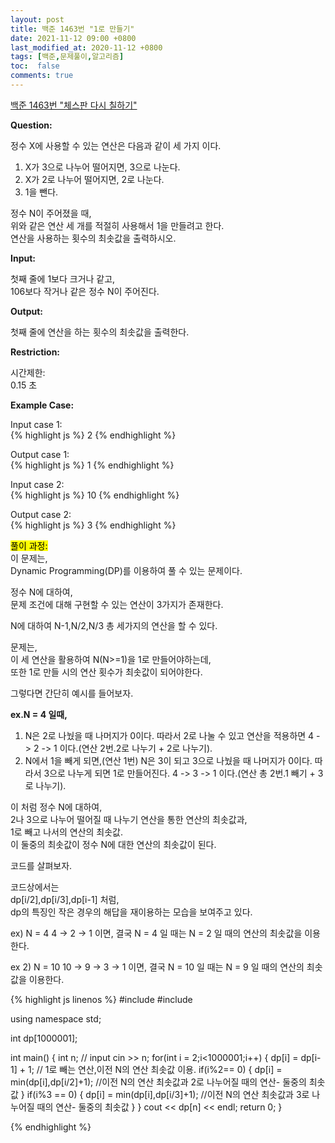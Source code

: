 ```yaml
---
layout: post
title: 백준 1463번 "1로 만들기"
date: 2021-11-12 09:00 +0800
last_modified_at: 2020-11-12 +0800
tags: [백준,문제풀이,알고리즘]
toc:  false
comments: true
---
```


[백준 1463번 "체스판 다시 칠하기"](https://www.acmicpc.net/problem/1463)<br>


<strong>Question:</strong>  

정수 X에 사용할 수 있는 연산은 다음과 같이 세 가지 이다.  

<ol>
<li>X가 3으로 나누어 떨어지면, 3으로 나눈다.</li>   
<li>X가 2로 나누어 떨어지면, 2로 나눈다.</li>   
<li>1을 뺀다.</li>  
</ol>  

정수 N이 주어졌을 때,  
위와 같은 연산 세 개를 적절히 사용해서 1을 만들려고 한다.  
연산을 사용하는 횟수의 최솟값을 출력하시오.  



<strong>Input:</strong>  


첫째 줄에 1보다 크거나 같고,  
106보다 작거나 같은 정수 N이 주어진다.


<strong>Output:</strong>  


첫째 줄에 연산을 하는 횟수의 최솟값을 출력한다.  



<strong>Restriction:</strong>  


시간제한:<br>
0.15 초 


<strong>Example Case:</strong>   

Input case 1: <br>
{% highlight js %}
2
{% endhighlight %}

Output case 1: <br>
{% highlight js %}
1
{% endhighlight %}

Input case 2: <br>
{% highlight js %}
10
{% endhighlight %}

Output case 2: <br>
{% highlight js %}
3
{% endhighlight %}



<mark>풀이 과정:</mark>  
이 문제는,  
Dynamic Programming(DP)를 이용하여 풀 수 있는 문제이다.   

정수 N에 대하여,  
문제 조건에 대해 구현할 수 있는 연산이 3가지가 존재한다.  

N에 대하여 N-1,N/2,N/3 총 세가지의 연산을 할 수 있다.  

문제는,  
이 세 연산을 활용하여 N(N>=1)을 1로 만들어야하는데,  
또한 1로 만들 시의 연산 횟수가 최솟값이 되어야한다.  

그렇다면 간단히 예시를 들어보자.  

<strong>ex.N = 4 일때,</strong>      
<ol>  
<li>  
N은 2로 나눴을 때 나머지가 0이다.  
따라서 2로 나눌 수 있고 연산을 적용하면  
4 -> 2 -> 1 이다.(연산 2번.2로 나누기 + 2로 나누기).
<li>  
N에서 1을 빼게 되면,(연산 1번)  
N은 3이 되고 3으로 나눴을 때 나머지가 0이다.  
따라서 3으로 나누게 되면 1로 만들어진다.  
4 -> 3 -> 1 이다.(연산 총 2번.1 빼기 + 3로 나누기).
</ol>  

이 처럼 정수 N에 대하여,  
2나 3으로 나누어 떨어질 때 나누기 연산을 통한 연산의 최솟값과,  
1로 빼고 나서의 연산의 최솟값.    
이 둘중의 최솟값이 정수 N에 대한 연산의 최솟값이 된다.  

코드를 살펴보자.  

코드상에서는     
dp[i/2],dp[i/3],dp[i-1] 처럼,  
dp의 특징인 작은 경우의 해답을 재이용하는 모습을 보여주고 있다.  

ex) N = 4
4 -> 2 -> 1
이면, 결국 N = 4 일 때는 N = 2 일 때의 연산의 최솟값을 이용한다.  

ex 2) N = 10
10 -> 9 -> 3 -> 1
이면, 결국 N = 10 일 때는 N = 9 일 때의 연산의 최솟값을 이용한다.  


{% highlight js linenos %}
#include <iostream>
#include <algorithm>

using namespace std;

int dp[1000001];

int main() {
    int n; // input
    cin >> n;
    for(int i = 2;i<1000001;i++) {
        dp[i] = dp[i-1] + 1; 
        // 1로 빼는 연산,이전 N의 연산 최솟값 이용.
        if(i%2== 0) {
            dp[i] = min(dp[i],dp[i/2]+1);
            //이전 N의 연산 최솟값과 2로 나누어질 때의 연산- 둘중의 최솟값
        }
        if(i%3 == 0) {
            dp[i] = min(dp[i],dp[i/3]+1);
            //이전 N의 연산 최솟값과 3로 나누어질 때의 연산- 둘중의 최솟값
        }
    }
    cout << dp[n] << endl;
    return 0;
}

{% endhighlight %}
